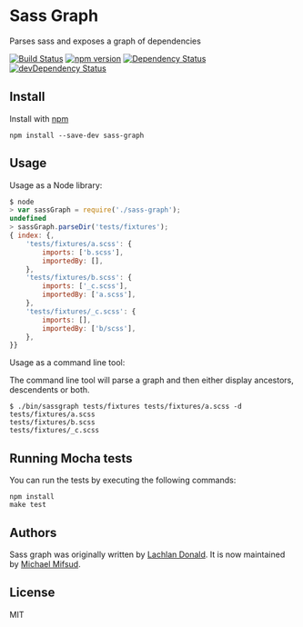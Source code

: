 # Sass Graph

Parses sass and exposes a graph of dependencies

[![Build Status](https://travis-ci.org/xzyfer/sass-graph.svg?branch=master)](https://travis-ci.org/xzyfer/sass-graph)
[![npm version](https://badge.fury.io/js/sass-graph.svg)](http://badge.fury.io/js/sass-graph)
[![Dependency Status](https://david-dm.org/xzyfer/sass-graph.svg?theme=shields.io)](https://david-dm.org/xzyfer/sass-graph)
[![devDependency Status](https://david-dm.org/xzyfer/sass-graph/dev-status.svg?theme=shields.io)](https://david-dm.org/xzyfer/sass-graph#info=devDependencies)

## Install

Install with [npm](https://npmjs.org/package/sass-graph)

```
npm install --save-dev sass-graph
```

## Usage

Usage as a Node library:

```js
$ node
> var sassGraph = require('./sass-graph');
undefined
> sassGraph.parseDir('tests/fixtures');
{ index: {,
    'tests/fixtures/a.scss': {
        imports: ['b.scss'],
        importedBy: [],
    },
    'tests/fixtures/b.scss': {
        imports: ['_c.scss'],
        importedBy: ['a.scss'],
    },
    'tests/fixtures/_c.scss': {
        imports: [],
        importedBy: ['b/scss'],
    },
}}
```

Usage as a command line tool:

The command line tool will parse a graph and then either display ancestors, descendents or both.

```
$ ./bin/sassgraph tests/fixtures tests/fixtures/a.scss -d
tests/fixtures/a.scss
tests/fixtures/b.scss
tests/fixtures/_c.scss
```

## Running Mocha tests

You can run the tests by executing the following commands:

```
npm install
make test
```

## Authors

Sass graph was originally written by [Lachlan Donald](http://lachlan.me).
It is now maintained by [Michael Mifsud](http://twitter.com/xzyfer).

## License

MIT
